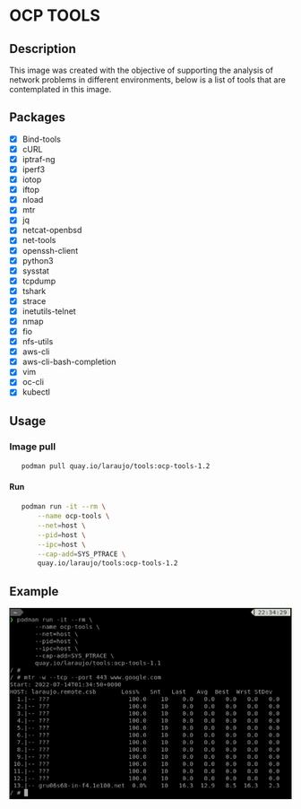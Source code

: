 # **OCP TOOLS**

## Description

This image was created with the objective of supporting the analysis of network problems in different environments, below is a list of tools that are contemplated in this image.

## Packages

- [x] Bind-tools
- [x] cURL
- [x] iptraf-ng
- [x] iperf3
- [x] iotop
- [x] iftop
- [x] nload
- [x] mtr
- [x] jq
- [x] netcat-openbsd
- [x] net-tools
- [x] openssh-client
- [x] python3
- [x] sysstat
- [x] tcpdump
- [x] tshark
- [x] strace
- [x] inetutils-telnet
- [x] nmap
- [x] fio
- [x] nfs-utils
- [x] aws-cli
- [x] aws-cli-bash-completion
- [x] vim
- [x] oc-cli
- [x] kubectl

## Usage

### Image pull

```bash
   podman pull quay.io/laraujo/tools:ocp-tools-1.2
```

#### Run
```bash
   podman run -it --rm \
       --name ocp-tools \
       --net=host \
       --pid=host \
       --ipc=host \
       --cap-add=SYS_PTRACE \
       quay.io/laraujo/tools:ocp-tools-1.2
```

## Example

![](images/podman_run_ocp-tools.png)
